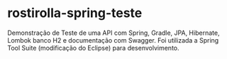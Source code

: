 # rostirolla-spring-teste
Demonstração de Teste de uma API com Spring, Gradle, JPA, Hibernate, Lombok banco H2 e documentação com Swagger. Foi utilizada a Spring Tool Suite (modificação do Eclipse) para desenvolvimento.

